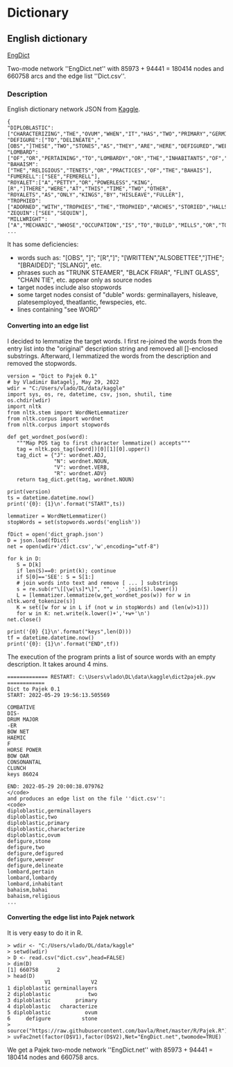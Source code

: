 # Dictionary

## English dictionary


[EngDict](engdict.zip)

Two-mode network ''EngDict.net'' with 85973 + 94441 = 180414 nodes and 660758 arcs and the edge list ''Dict.csv''.

### Description 

English dictionary network JSON from [Kaggle](https://www.kaggle.com/datasets/bfbarry/dictionary-graph). 
```
{
"DIPLOBLASTIC":["CHARACTERIZING","THE","OVUM","WHEN","IT","HAS","TWO","PRIMARY","GERMINALLAYERS"],
"DEFIGURE":["TO","DELINEATE","[OBS","]THESE","TWO","STONES","AS","THEY","ARE","HERE","DEFIGURED","WEEVER"],
"LOMBARD":["OF","OR","PERTAINING","TO","LOMBARDY","OR","THE","INHABITANTS","OF","LOMBARDY"],
"BAHAISM":["THE","RELIGIOUS","TENETS","OR","PRACTICES","OF","THE","BAHAIS"],
"FUMERELL":["SEE","FEMERELL"],
"ROYALET":["A","PETTY","OR","POWERLESS","KING",[R","]THERE","WERE","AT","THIS","TIME","TWO","OTHER",
"ROYALETS","AS","ONLY","KINGS","BY","HISLEAVE","FULLER"],
"TROPHIED":["ADORNED","WITH","TROPHIES","THE","TROPHIED","ARCHES","STORIED","HALLS","INVADE","POPE"],
"ZEQUIN":["SEE","SEQUIN"],
"MILLWRIGHT":["A","MECHANIC","WHOSE","OCCUPATION","IS","TO","BUILD","MILLS","OR","TO","SET","UPTHEIR","MACHINERY"],
...
```
It has some deficiencies: 
  * words such as: "[OBS", "]"; "[R","]"; "[WRITTEN","ALSOBETTEE","]THE"; "[BRAIDED]"; "[SLANG]", etc.  
  * phrases such as "TRUNK STEAMER", "BLACK FRIAR", "FLINT GLASS", "CHAIN TIE", etc. appear only as source nodes
  * target nodes include also stopwords
  * some target nodes consist of "duble" words: germinallayers, hisleave, platesemployed, theatlantic, fewspecies, etc.
  * lines containing "see WORD"

#### Converting into an edge list 

I decided to lemmatize the target words. I first re-joined the words from the entry list into the "original" description string and removed all []-enclosed substrings. Afterward, I lemmatized the words from the description and removed the stopwords.
```
version = "Dict to Pajek 0.1"
# by Vladimir Batagelj, May 29, 2022
wdir = "C:/Users/vlado/DL/data/kaggle"
import sys, os, re, datetime, csv, json, shutil, time
os.chdir(wdir)
import nltk
from nltk.stem import WordNetLemmatizer
from nltk.corpus import wordnet
from nltk.corpus import stopwords

def get_wordnet_pos(word):
   """Map POS tag to first character lemmatize() accepts"""
   tag = nltk.pos_tag([word])[0][1][0].upper()
   tag_dict = {"J": wordnet.ADJ,
               "N": wordnet.NOUN,
               "V": wordnet.VERB,
               "R": wordnet.ADV}
   return tag_dict.get(tag, wordnet.NOUN)

print(version)
ts = datetime.datetime.now()
print('{0}: {1}\n'.format("START",ts))

lemmatizer = WordNetLemmatizer()
stopWords = set(stopwords.words('english'))

fDict = open('dict_graph.json')
D = json.load(fDict)
net = open(wdir+'/dict.csv','w',encoding="utf-8")

for k in D:
   S = D[k]
   if len(S)==0: print(k); continue
   if S[0]=='SEE': S = S[1:]
   # join words into text and remove [ ... ] substrings
   s = re.sub(r"\[[\w|\s]*\]", "", ' '.join(S).lower())
   L = [lemmatizer.lemmatize(w,get_wordnet_pos(w)) for w in nltk.word_tokenize(s)]
   K = set([w for w in L if (not w in stopWords) and (len(w)>1)])
   for w in K: net.write(k.lower()+','+w+'\n')
net.close()

print('{0} {1}\n'.format("keys",len(D)))
tf = datetime.datetime.now()
print('{0}: {1}\n'.format("END",tf))      
```

The execution of the program prints a list of source words with an empty description. It takes around 4 mins.
```
============= RESTART: C:\Users\vlado\DL\data\kaggle\dict2pajek.pyw ============
Dict to Pajek 0.1
START: 2022-05-29 19:56:13.505569

COMBATIVE
DIS-
DRUM MAJOR
-ER
BOW NET
HAEMIC
F
HORSE POWER
BOW OAR
CONSONANTAL
CLUNCH
keys 86024

END: 2022-05-29 20:00:38.079762
</code>
and produces an edge list on the file ''dict.csv'':
<code>
diploblastic,germinallayers
diploblastic,two
diploblastic,primary
diploblastic,characterize
diploblastic,ovum
defigure,stone
defigure,two
defigure,defigured
defigure,weever
defigure,delineate
lombard,pertain
lombard,lombardy
lombard,inhabitant
bahaism,bahai
bahaism,religious
...
```


#### Converting the edge list into Pajek network 

It is very easy to do it in R.
```
> wdir <- "C:/Users/vlado/DL/data/kaggle"
> setwd(wdir)
> D <- read.csv("dict.csv",head=FALSE)
> dim(D)
[1] 660758      2
> head(D)
            V1             V2
1 diploblastic germinallayers
2 diploblastic            two
3 diploblastic        primary
4 diploblastic   characterize
5 diploblastic           ovum
6     defigure          stone
> source("https://raw.githubusercontent.com/bavla/Rnet/master/R/Pajek.R")
> uvFac2net(factor(D$V1),factor(D$V2),Net="EngDict.net",twomode=TRUE)
```

We get a Pajek two-mode network ''EngDict.net'' with 85973 + 94441 = 180414 nodes and 660758 arcs.

